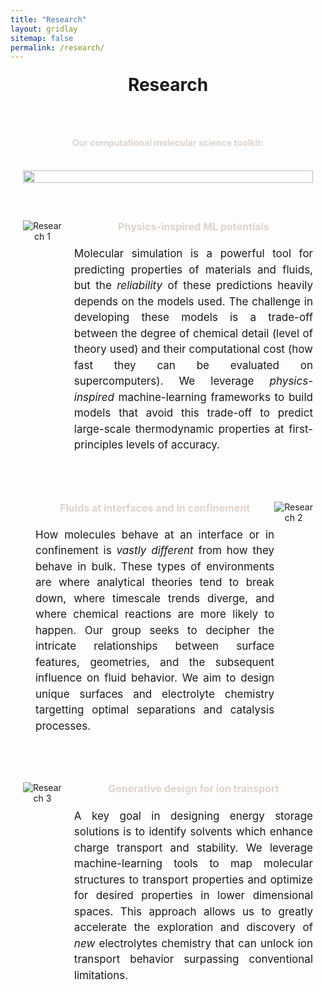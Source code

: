 ```yaml
---
title: "Research"
layout: gridlay
sitemap: false
permalink: /research/
---
```


<style>

  .jumbotron {
    display: flex;
    flex-direction: column;
    align-items: stretch; /* Stretch the div vertically */
    padding: 20px;
    margin-bottom: 20px;
  }

  /* Customize the heading styles */
  h3#researchtitle {
    font-size: 28px; /* Adjust the font size as needed */
    text-align: center;
    margin: 20px 0; /* Add some margin for spacing */
    font-weight: bold; /* Make the text bold */
  }

  h3#researchtext {
    font-size: 20px; /* Adjust the font size as needed */
    text-align: left;
    margin: 20px 10; /* Add some margin for spacing */
    padding: 10 0px; /* Add padding to the text block for spacing */
  }

  /* Center the container and its content using Flexbox */
  .container {
    display: flex;
    flex-direction: column;
    align-items: center;
    justify-content: center;
    margin-top: 20px; /* Add margin as needed */
  }

/* Styling for Research Blocks */
  .research-section {
    display: flex;
    align-items: flex-start;
  }

  .research-image {
    max-width: 450px;
    max-height: 100%;
  }

  .research-content {
    flex-grow: 1;
    margin-left: 20px;
    font-size: 16px;
  }

  /* Avoid title overlap */
  .research-section h4 {
    margin-top: 0; /* Reset the top margin to remove overlap */
  }

  /* Improved styling for better readability */
  .research-content p {
    text-align: justify;
    line-height: 1.5;
  }

  /* Heading style for Research Blocks */
  h4 {
    margin-top: 10px;
  }

    /* Divider style */
  .research-divider {
    border-top: 2px solid lightgrey;
    margin-top: 20px;
    margin-bottom: 20px;
  }

  /* Responsive layout for narrow screens */
  @media (max-width: 768px) {
    .research-section {
      display: flex;
      flex-direction: column; /* Change to a single column layout */
      align-items: center;
      padding: 0px;
      margin-bottom: 20px;
      align-items: stretch;
    }

    .research-section .research-image img {
      max-width: 100%; /* Image takes full width in single column layout */
      height: auto; /* Maintain aspect ratio */
      align-items: stretch;
    }

    .research-content {
      margin-left: 0; /* Reset margin for single column layout */
      max-width: 100%; /* Text takes full width in single column layout */
    }

    .research-section.reverse-order {
      flex-direction: column-reverse; /* Change the order in single column layout */
    }

  /* Responsive layout for extremely narrow screens */
  @media (max-width: 480px) {

    .research-section .research-image img {
      max-width: 70%; /* Image takes 70% of the width on extremely small screens */
      display: flex;
      flex-direction: column; /* Change to a single column layout */
      align-items: center;
      padding: 20px;
      margin-bottom: 20px;
      align-items: stretch;
  }
}

</style>

<center>
<h3 id="researchtitle">Research</h3>

<!-- Overview graphic -->
<div class="jumbotron">
<div class="col-md-12 col-sm-12 mx-auto">
<br/>
<h4 id="researchtext" style="color: #ded4cc;"><strong> Our computational molecular science toolkit: </strong></h4>
<br/>
<img src="{{ site.url }}{{ site.baseurl }}/images/research0.svg" style="width: 100%;"/>
</div>
</div>


<!-- Research 1: -->
<div class="jumbotron">
  <div class="col-md-12 col-sm-12 mx-auto">
    <div class="research-section reverse-order">
      <img src="{{ site.url }}{{ site.baseurl }}/images/research1.png" alt="Research 1" style="max-width: 450px;" />
      <div class="research-content">
        <h4 style="color: #ded4cc;"><strong>Physics-inspired ML potentials</strong></h4>
        <p style="font-size: 17px;">Molecular simulation is a powerful tool for predicting properties of materials and fluids, but the <em>reliability</em> of these predictions heavily depends on the models used. The challenge in developing these models is a trade-off between the degree of chemical detail (level of theory used) and their computational cost (how fast they can be evaluated on supercomputers). We leverage <em>physics-inspired</em> machine-learning frameworks to build models that avoid this trade-off to predict large-scale thermodynamic properties at first-principles levels of accuracy.</p>
      </div>
    </div>
  </div>
</div>

<!-- Research 2: -->
<div class="jumbotron">
  <div class="col-md-12 col-sm-12 mx-auto">
    <div class="research-section">
      <div class="research-content">
      <h4 style="color: #ded4cc;"><strong>Fluids at interfaces and in confinement</strong></h4>
<p style="text-align: justify; font-size: 17px;"> How molecules behave at an interface or in confinement is <em>vastly different</em> from how they behave in bulk. These types of environments are where analytical theories tend to break down, where timescale trends diverge, and where chemical reactions are more likely to happen. Our group seeks to decipher the intricate relationships between surface features, geometries, and the subsequent influence on fluid behavior. We aim to design unique surfaces and electrolyte chemistry targetting optimal separations and catalysis processes.</p>
      </div>
      <img src="{{ site.url }}{{ site.baseurl }}/images/research2.png" alt="Research 2" style="max-width: 400px;" />
    </div>
  </div>
</div>

<!-- Research 3: -->
<div class="jumbotron">
  <div class="col-md-12 col-sm-12 mx-auto">
    <div class="research-section reverse-order">
      <img src="{{ site.url }}{{ site.baseurl }}/images/research3.png" alt="Research 3" style="max-width: 450px;" />
      <div class="research-content">
      <h4 style="color: #ded4cc;"><strong>Generative design for ion transport</strong></h4>
<p style="text-align: justify; font-size: 17px;">A key goal in designing energy storage solutions is to identify solvents which enhance charge transport and stability. We leverage machine-learning tools to map molecular structures to transport properties and optimize for desired properties in lower dimensional spaces. This approach allows us to greatly accelerate the exploration and discovery of <em>new</em> electrolytes chemistry that can unlock ion transport behavior surpassing conventional limitations. </p>
      </div>
    </div>
  </div>
</div>


